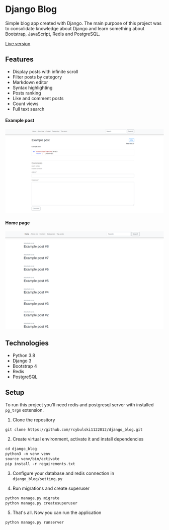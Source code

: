 # Django Blog
Simple blog app created with Django. The main purpose of this project 
was to consolidate knowledge about Django
and learn something about Bootstrap, JavaScript, Redis and PostgreSQL.

[Live version](https://rcybulski.herokuapp.com/)


## Features
* Display posts with infinite scroll
* Filter posts by category
* Markdown editor
* Syntax highlighting
* Posts ranking
* Like and comment posts
* Count views
* Full text search

#### Example post
![example post](https://raw.githubusercontent.com/rcybulski1122012/django_blog/media/readme_images/example_post.png)

#### Home page
![home page](https://raw.githubusercontent.com/rcybulski1122012/django_blog/media/readme_images/home_page.png)

## Technologies
* Python 3.8
* Django 3
* Bootstrap 4
* Redis
* PostgreSQL

## Setup
To run this project you'll need redis and postgresql server with installed
`pg_trgm` extension.
1. Clone the repository
```
git clone https://github.com/rcybulski1122012/django_blog.git
```
2. Create virtual environment, activate it and install dependencies
```
cd django_blog
python3 -m venv venv
source venv/bin/activate
pip install -r requirements.txt
```

3. Configure your database and redis connection in `django_blog/setting.py` 
   
4. Run migrations and create superuser
```
python manage.py migrate
python manage.py createsuperuser
```

5. That's all. Now you can run the application
```
python manage.py runserver
```